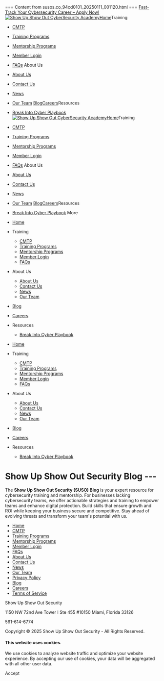 === Content from susos.co_94cd0101_20250111_001120.html ===
 [Fast-Track Your Cybersecurity Career – Apply Now!](https://calendly.com/susos/intro)[![Show Up Show Out
CyberSecurity Academy](//img1.wsimg.com/isteam/ip/11b3d219-776f-486f-8edb-78dbacca0eb8/Show-Up-Show-Out-security-r.png/:/rs=h:91,cg:true,m/qt=q:95)](/ "Show Up Show Out
CyberSecurity Academy")[Home](/)Training

* [CMTP](/cmtp)
* [Training Programs](/training-programs)
* [Mentorship Programs](/mentorship-programs)
* [Member Login](https://susos.kartra.com/portals/Memberships)
* [FAQs](/faqs)
About Us

* [About Us](/about-us)
* [Contact Us](/contact-us)
* [News](/news)
* [Our Team](/our-team)
[Blog](/blog)[Careers](/careers)Resources

* [Break Into Cyber Playbook](/break-into-cyber-playbook)
[![Show Up Show Out
CyberSecurity Academy](//img1.wsimg.com/isteam/ip/11b3d219-776f-486f-8edb-78dbacca0eb8/Show-Up-Show-Out-security-r.png/:/rs=h:91,cg:true,m/qt=q:95)](/ "Show Up Show Out
CyberSecurity Academy")[Home](/)Training

* [CMTP](/cmtp)
* [Training Programs](/training-programs)
* [Mentorship Programs](/mentorship-programs)
* [Member Login](https://susos.kartra.com/portals/Memberships)
* [FAQs](/faqs)
About Us

* [About Us](/about-us)
* [Contact Us](/contact-us)
* [News](/news)
* [Our Team](/our-team)
[Blog](/blog)[Careers](/careers)Resources

* [Break Into Cyber Playbook](/break-into-cyber-playbook)
More

* [Home](/)
* Training
  + [CMTP](/cmtp)
  + [Training Programs](/training-programs)
  + [Mentorship Programs](/mentorship-programs)
  + [Member Login](https://susos.kartra.com/portals/Memberships)
  + [FAQs](/faqs)
* About Us
  + [About Us](/about-us)
  + [Contact Us](/contact-us)
  + [News](/news)
  + [Our Team](/our-team)
* [Blog](/blog)
* [Careers](/careers)
* Resources
  + [Break Into Cyber Playbook](/break-into-cyber-playbook)

* [Home](/)
* Training
  + [CMTP](/cmtp)
  + [Training Programs](/training-programs)
  + [Mentorship Programs](/mentorship-programs)
  + [Member Login](https://susos.kartra.com/portals/Memberships)
  + [FAQs](/faqs)
* About Us
  + [About Us](/about-us)
  + [Contact Us](/contact-us)
  + [News](/news)
  + [Our Team](/our-team)
* [Blog](/blog)
* [Careers](/careers)
* Resources
  + [Break Into Cyber Playbook](/break-into-cyber-playbook)

# Show Up Show Out Security Blog ---

The **Show Up Show Out Security (SUSO) Blog** is your expert resource for cybersecurity training and mentorship. For businesses lacking cybersecurity teams, we offer actionable strategies and training to empower teams and enhance digital protection. Build skills that ensure growth and ROI while keeping your business secure and competitive. Stay ahead of evolving threats and transform your team's potential with us.

* [Home](/)
* [CMTP](/cmtp)
* [Training Programs](/training-programs)
* [Mentorship Programs](/mentorship-programs)
* [Member Login](https://susos.kartra.com/portals/Memberships)
* [FAQs](/faqs)
* [About Us](/about-us)
* [Contact Us](/contact-us)
* [News](/news)
* [Our Team](/our-team)
* [Privacy Policy](/privacy-policy)
* [Blog](/blog)
* [Careers](/careers)
* [Terms of Service](/terms-of-service)

Show Up Show Out Security

1150 NW 72nd Ave Tower I Ste 455 #10150 Miami, Florida 33126

561-614-6774

Copyright © 2025 Show Up Show Out Security - All Rights Reserved.

#### This website uses cookies.

We use cookies to analyze website traffic and optimize your website experience. By accepting our use of cookies, your data will be aggregated with all other user data.

Accept


